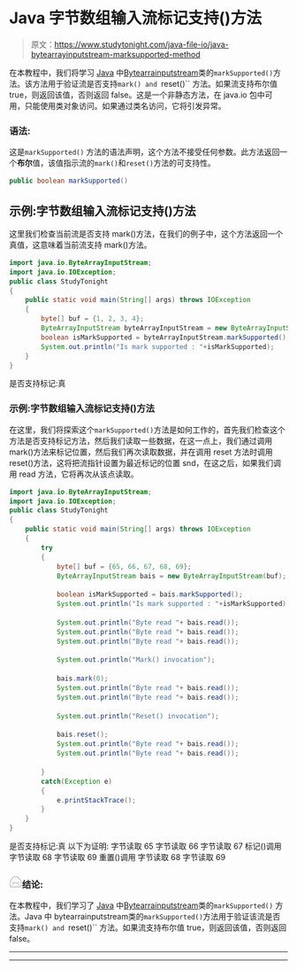 # Java 字节数组输入流标记支持()方法

> 原文：<https://www.studytonight.com/java-file-io/java-bytearrayinputstream-marksupported-method>

在本教程中，我们将学习 [Java](https://www.studytonight.com/java/) 中[Bytearrainputstream](https://www.studytonight.com/java-file-io/java-bytearrayinputstream-class)类的`markSupported()`方法。该方法用于验证流是否支持`mark() and `reset()`` 方法。如果流支持布尔值 true，则返回该值，否则返回 false。这是一个非静态方法，在 java.io 包中可用，只能使用类对象访问。如果通过类名访问，它将引发异常。

### 语法:

这是`markSupported()` 方法的语法声明，这个方法不接受任何参数。此方法返回一个**布尔**值，该值指示流的`mark()`和`reset()`方法的可支持性。

```java
public boolean markSupported()
```

## 示例:字节数组输入流标记支持()方法

这里我们检查当前流是否支持 mark()方法，在我们的例子中，这个方法返回一个真值，这意味着当前流支持 mark()方法。

```java
import java.io.ByteArrayInputStream;
import java.io.IOException;
public class StudyTonight 
{
	public static void main(String[] args) throws IOException 
	{ 
		byte[] buf = {1, 2, 3, 4};  
        ByteArrayInputStream byteArrayInputStream = new ByteArrayInputStream(buf);  
        boolean isMarkSupported = byteArrayInputStream.markSupported();  
        System.out.println("Is mark supported : "+isMarkSupported);  
	}  
}
```

是否支持标记:真

### 示例:字节数组输入流标记支持()方法

在这里，我们将探索这个`markSupported()`方法是如何工作的，首先我们检查这个方法是否支持标记方法，然后我们读取一些数据，在这一点上，我们通过调用 mark()方法来标记位置，然后我们再次读取数据，并在调用 reset 方法时调用 reset()方法，这将把流指针设置为最近标记的位置 snd，在这之后，如果我们调用 read 方法，它将再次从该点读取。

```java
import java.io.ByteArrayInputStream;
import java.io.IOException;
public class StudyTonight 
{
	public static void main(String[] args) throws IOException 
	{ 
		try 
		{
			byte[] buf = {65, 66, 67, 68, 69};
			ByteArrayInputStream bais = new ByteArrayInputStream(buf);

			boolean isMarkSupported = bais.markSupported();
			System.out.println("Is mark supported : "+isMarkSupported);

			System.out.println("Byte read "+ bais.read());
			System.out.println("Byte read "+ bais.read());
			System.out.println("Byte read "+ bais.read());

			System.out.println("Mark() invocation");

			bais.mark(0);
			System.out.println("Byte read "+ bais.read());
			System.out.println("Byte read "+ bais.read());

			System.out.println("Reset() invocation");

			bais.reset();
			System.out.println("Byte read "+ bais.read());
			System.out.println("Byte read "+ bais.read());

		} 
		catch(Exception e) 
		{
			e.printStackTrace();
		}
	}  
}
```

是否支持标记:真
以下为证明:
字节读取 65
字节读取 66
字节读取 67
标记()调用
字节读取 68
字节读取 69
重置()调用
字节读取 68
字节读取 69

### ![mail](img/6ad6846af98aad278a954670e0e6f06b.png "mail")结论:

在本教程中，我们学习了 [Java](https://www.studytonight.com/java/) 中[Bytearrainputstream](https://www.studytonight.com/java-file-io/java-bytearrayinputstream-class)类的`markSupported()` 方法。Java 中 bytearrainputstream类的`markSupported()`方法用于验证该流是否支持`mark() and `reset()`` 方法。如果流支持布尔值 true，则返回该值，否则返回 false。

* * *

* * *